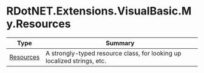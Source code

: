 ﻿
# RDotNET.Extensions.VisualBasic.My.Resources

|Type|Summary|
|----|-------|
|[Resources](./Resources.md)|A strongly-typed resource class, for looking up localized strings, etc.|

